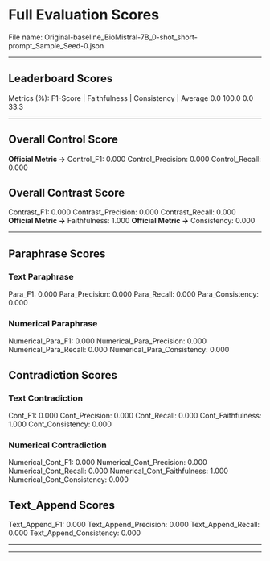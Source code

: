 # Full Evaluation Scores

File name: Original-baseline_BioMistral-7B_0-shot_short-prompt_Sample_Seed-0.json


---

## Leaderboard Scores

Metrics (%): F1-Score | Faithfulness | Consistency | Average
                0.0        100.0          0.0        33.3

---

## Overall Control Score

**Official Metric ->** Control_F1: 0.000
Control_Precision: 0.000
Control_Recall: 0.000

## Overall Contrast Score

Contrast_F1: 0.000
Contrast_Precision: 0.000
Contrast_Recall: 0.000
**Official Metric ->** Faithfulness: 1.000
**Official Metric ->** Consistency: 0.000

---


## Paraphrase Scores


### Text Paraphrase

Para_F1: 0.000
Para_Precision: 0.000
Para_Recall: 0.000
Para_Consistency: 0.000


### Numerical Paraphrase

Numerical_Para_F1: 0.000
Numerical_Para_Precision: 0.000
Numerical_Para_Recall: 0.000
Numerical_Para_Consistency: 0.000


## Contradiction Scores


### Text Contradiction

Cont_F1: 0.000
Cont_Precision: 0.000
Cont_Recall: 0.000
Cont_Faithfulness: 1.000
Cont_Consistency: 0.000


### Numerical Contradiction

Numerical_Cont_F1: 0.000
Numerical_Cont_Precision: 0.000
Numerical_Cont_Recall: 0.000
Numerical_Cont_Faithfulness: 1.000
Numerical_Cont_Consistency: 0.000


## Text_Append Scores

Text_Append_F1: 0.000
Text_Append_Precision: 0.000
Text_Append_Recall: 0.000
Text_Append_Consistency: 0.000

---


---

